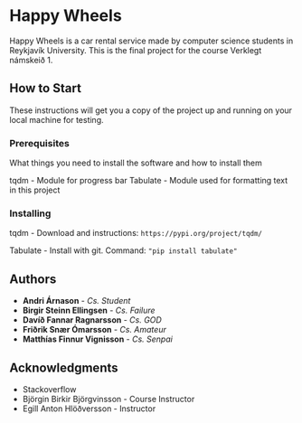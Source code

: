 # Happy Wheels

Happy Wheels is a car rental service made by computer science students in Reykjavík University. This is the final project for the course Verklegt námskeið 1.

## How to Start

These instructions will get you a copy of the project up and running on your local machine for testing.

### Prerequisites

What things you need to install the software and how to install them


tqdm - Module for progress bar 
Tabulate - Module used for formatting text in this project


### Installing

tqdm - Download and instructions: ```https://pypi.org/project/tqdm/```

Tabulate - Install with git. Command: ```"pip install tabulate"```

## Authors

* **Andri Árnason** - *Cs. Student* 
* **Birgir Steinn Ellingsen** - *Cs. Failure*
* **Davíð Fannar Ragnarsson** - *Cs. GOD*
* **Friðrik Snær Ómarsson** - *Cs. Amateur*
* **Matthías Finnur Vignisson** - *Cs. Senpai*


## Acknowledgments

* Stackoverflow
* Björgin Birkir Björgvinsson - Course Instructor
* Egill Anton Hlöðversson - Instructor

